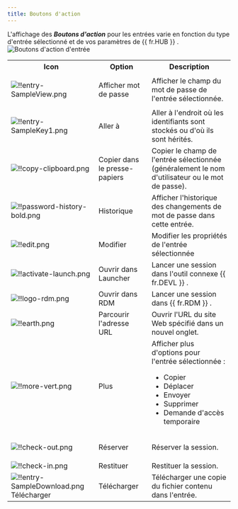 ```yaml
---
title: Boutons d'action
---
```


L'affichage des ***Boutons d'action*** pour les entrées varie en fonction du type d'entrée sélectionné et de vos paramètres de {{ fr.HUB }} .  
![Boutons d'action d'entrée](https://webdevolutions.azureedge.net/docs/fr/hub/Hub2000.png)

<table>
	<tr>
		<th>
Icon 
		</th>
		<th>
Option 
		</th>
		<th>
Description 
		</th>
	</tr>
	<tr>
		<td>

![!!entry-SampleView.png](https://webdevolutions.azureedge.net/docs/fr/hub/Icons/entry-SampleView.png) 
		</td>
		<td>
Afficher mot de passe 
		</td>
		<td>
Afficher le champ du mot de passe de l'entrée sélectionnée. 
		</td>
	</tr>
	<tr>
		<td>
![!!entry-SampleKey1.png](https://webdevolutions.azureedge.net/docs/fr/hub/Icons/entry-SampleKey1.png) 
		</td>
		<td>
Aller à 
		</td>
		<td>
Aller à l'endroit où les identifiants sont stockés ou d'où ils sont hérités. 
		</td>
	</tr>
	<tr>
		<td>
![!!copy-clipboard.png](https://webdevolutions.azureedge.net/docs/fr/hub/Icons/copy-clipboard.png) 
		</td>
		<td>
Copier dans le presse-papiers 
		</td>
		<td>
Copier le champ de l'entrée sélectionnée (généralement le nom d'utilisateur ou le mot de passe). 
		</td>
	</tr>
	<tr>
		<td>
![!!password-history-bold.png](https://webdevolutions.azureedge.net/docs/fr/hub/Icons/password-history-bold.png) 
		</td>
		<td>
Historique 
		</td>
		<td>
Afficher l'historique des changements de mot de passe dans cette entrée. 
		</td>
	</tr>
	<tr>
		<td>
![!!edit.png](https://webdevolutions.azureedge.net/docs/fr/hub/Icons/edit.png) 
		</td>
		<td>
Modifier 
		</td>
		<td>
Modifier les propriétés de l'entrée sélectionnée 
		</td>
	</tr>
	<tr>
		<td>
![!!activate-launch.png](https://webdevolutions.azureedge.net/docs/fr/hub/Icons/activate-launch.png) 
		</td>
		<td>
Ouvrir dans Launcher 
		</td>
		<td>
Lancer une session dans l'outil connexe {{ fr.DEVL }} . 
		</td>
	</tr>
	<tr>
		<td>
![!!logo-rdm.png](https://webdevolutions.azureedge.net/docs/fr/hub/Icons/logo-rdm.png) 
		</td>
		<td>
Ouvrir dans RDM 
		</td>
		<td>
Lancer une session dans {{ fr.RDM }} . 
		</td>
	</tr>
	<tr>
		<td>
![!!earth.png](https://webdevolutions.azureedge.net/docs/fr/hub/Icons/earth.png) 
		</td>
		<td>
Parcourir l'adresse URL 
		</td>
		<td>
Ouvrir l'URL du site Web spécifié dans un nouvel onglet. 
		</td>
	</tr>
	<tr>
		<td>
![!!more-vert.png](https://webdevolutions.azureedge.net/docs/fr/hub/Icons/more-vert.png) 
		</td>
		<td>
Plus 
		</td>
		<td>
Afficher plus d'options pour l'entrée sélectionnée :  

* Copier 
* Déplacer 
* Envoyer 
* Supprimer 
* Demande d'accès temporaire 
		</td>
	</tr>
	<tr>
		<td>
![!!check-out.png](https://webdevolutions.azureedge.net/docs/fr/hub/Icons/check-out.png) 
		</td>
		<td>
Réserver 
		</td>
		<td>
Réserver la session. 
		</td>
	</tr>
	<tr>
		<td>
![!!check-in.png](https://webdevolutions.azureedge.net/docs/fr/hub/Icons/check-in.png) 
		</td>
		<td>
Restituer 
		</td>
		<td>
Restituer la session. 
		</td>
	</tr>
	<tr>
		<td>
![!!entry-SampleDownload.png](https://webdevolutions.azureedge.net/docs/fr/hub/Icons/entry-SampleDownload.png) Télécharger 
		</td>
		<td>
Télécharger 
		</td>
		<td>
Télécharger une copie du fichier contenu dans l'entrée. 
		</td>
	</tr>
</table>


